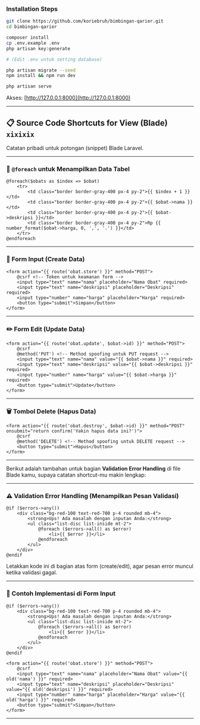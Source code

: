 ### Installation Steps

```bash
git clone https://github.com/koriebruh/bimbingan-qarier.git
cd bimbingan-qarier

composer install
cp .env.example .env
php artisan key:generate

# (Edit .env untuk setting database)

php artisan migrate --seed
npm install && npm run dev 

php artisan serve
```

Akses: [http://127.0.0.1:8000](http://127.0.0.1:8000)

---

## 📋 Source Code Shortcuts for View (Blade) `xixixix`

Catatan pribadi untuk potongan (snippet) Blade Laravel.

---

### 🔁 `@foreach` untuk Menampilkan Data Tabel

```blade
@foreach($obats as $index => $obat)
    <tr>
        <td class="border border-gray-400 px-4 py-2">{{ $index + 1 }}</td>
        <td class="border border-gray-400 px-4 py-2">{{ $obat->nama }}</td>
        <td class="border border-gray-400 px-4 py-2">{{ $obat->deskripsi }}</td>
        <td class="border border-gray-400 px-4 py-2">Rp {{ number_format($obat->harga, 0, ',', '.') }}</td>
    </tr>
@endforeach
```

---

### 📝 Form Input (Create Data)

```blade
<form action="{{ route('obat.store') }}" method="POST">
    @csrf <!-- Token untuk keamanan form -->
    <input type="text" name="nama" placeholder="Nama Obat" required>
    <input type="text" name="deskripsi" placeholder="Deskripsi" required>
    <input type="number" name="harga" placeholder="Harga" required>
    <button type="submit">Simpan</button>
</form>
```

---

### ✏️ Form Edit (Update Data)

```blade
<form action="{{ route('obat.update', $obat->id) }}" method="POST">
    @csrf
    @method('PUT') <!-- Method spoofing untuk PUT request -->
    <input type="text" name="nama" value="{{ $obat->nama }}" required>
    <input type="text" name="deskripsi" value="{{ $obat->deskripsi }}" required>
    <input type="number" name="harga" value="{{ $obat->harga }}" required>
    <button type="submit">Update</button>
</form>
```

---

### 🗑️ Tombol Delete (Hapus Data)

```blade
<form action="{{ route('obat.destroy', $obat->id) }}" method="POST" onsubmit="return confirm('Yakin hapus data ini?')">
    @csrf
    @method('DELETE') <!-- Method spoofing untuk DELETE request -->
    <button type="submit">Hapus</button>
</form>
```

---

Berikut adalah tambahan untuk bagian **Validation Error Handling** di file Blade kamu, supaya catatan shortcut-mu makin lengkap:

---

### ⚠️ Validation Error Handling (Menampilkan Pesan Validasi)

```blade
@if ($errors->any())
    <div class="bg-red-100 text-red-700 p-4 rounded mb-4">
        <strong>Ups! Ada masalah dengan inputan Anda:</strong>
        <ul class="list-disc list-inside mt-2">
            @foreach ($errors->all() as $error)
                <li>{{ $error }}</li>
            @endforeach
        </ul>
    </div>
@endif
```

Letakkan kode ini di bagian atas form (create/edit), agar pesan error muncul ketika validasi gagal.

---

### 📌 Contoh Implementasi di Form Input

```blade
@if ($errors->any())
    <div class="bg-red-100 text-red-700 p-4 rounded mb-4">
        <strong>Ups! Ada masalah dengan inputan Anda:</strong>
        <ul class="list-disc list-inside mt-2">
            @foreach ($errors->all() as $error)
                <li>{{ $error }}</li>
            @endforeach
        </ul>
    </div>
@endif

<form action="{{ route('obat.store') }}" method="POST">
    @csrf
    <input type="text" name="nama" placeholder="Nama Obat" value="{{ old('nama') }}" required>
    <input type="text" name="deskripsi" placeholder="Deskripsi" value="{{ old('deskripsi') }}" required>
    <input type="number" name="harga" placeholder="Harga" value="{{ old('harga') }}" required>
    <button type="submit">Simpan</button>
</form>
```

---

